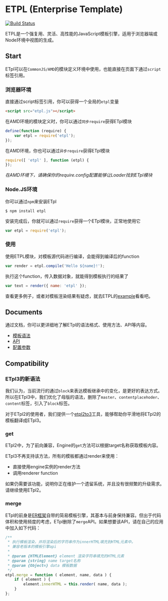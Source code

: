 # ETPL (Enterprise Template)

[![Build Status](https://travis-ci.org/ecomfe/etpl.svg?branch=master)](https://travis-ci.org/ecomfe/etpl)

ETPL是一个强复用、灵活、高性能的JavaScript模板引擎，适用于浏览器端或Node环境中视图的生成。


## Start

ETpl可以在`CommonJS/AMD`的模块定义环境中使用，也能直接在页面下通过`script`标签引用。


### 浏览器环境

直接通过script标签引用，你可以获得一个全局的`etpl`变量

```html
<script src="etpl.js"></script>
```

在AMD环境的模块定义时，你可以通过`同步require`获得ETpl模块

```javascript
define(function (require) {
    var etpl = require('etpl');
});
```

在AMD环境，你也可以通过`异步require`获得ETpl模块

```javascript
require([ 'etpl' ], function (etpl) {
});
```

*在AMD环境下，请确保你的require.config配置能够让Loader找到ETpl模块*

### Node.JS环境

你可以通过`npm`来安装ETpl

```
$ npm install etpl
```

安装完成后，你就可以通过`require`获得一个ETpl模块，正常地使用它

```javascript
var etpl = require('etpl');
```

### 使用

使用ETPL模块，对模板源代码进行编译，会能得到编译后的function

```javascript
var render = etpl.compile('Hello ${name}!');
```

执行这个function，传入数据对象，就能得到模板执行的结果了

```javascript
var text = render({ name: 'etpl' });
```

查看更多例子，或者对模板渲染结果有疑虑，就去ETPL的[example](http://ecomfe.github.io/etpl/example.html)看看吧。


## Documents

通过文档，你可以更详细地了解ETpl的语法格式、使用方法、API等内容。

- [模板语法](doc/syntax.md)
- [API](doc/api.md)
- [配置参数](doc/config.md)


## Compatibility

### ETpl3的新语法

我们认为，当前流行的通过`block`来表达模板继承中的变化，是更好的表达方式。所以在ETpl3中，我们优化了母版的语法，删除了`master`、`contentplacehoder`、`content`标签，引入了`block`标签。

对于ETpl2的使用者，我们提供一个[etpl2to3](https://github.com/ecomfe/etpl2to3)工具，能够帮助你平滑地将ETpl2的模板翻译成ETpl3。


### get

ETpl2中，为了前向兼容，Engine的`get`方法可以根据target名称获取模板内容。

ETpl3不再支持该方法，所有的模板都通过render来使用：

- 直接使用engine实例的render方法 
- 调用renderer function

如果仍需要该功能，说明你正在维护一个遗留系统，并且没有很频繁的升级需求。请继续使用ETpl2。


### merge

ETpl的前身是[ER框架](https://github.com/ecomfe/er)自带的简易模板引擎，其基本与前身保持兼容。但出于代码体积和使用频度的考虑，ETpl删除了`merge`API。如果想要该API，请在自己的应用中加入如下代码：

```javascript
/**
 * 执行模板渲染，并将渲染后的字符串作为innerHTML填充到HTML元素中。
 * 兼容老版本的模板引擎api
 * 
 * @param {HTMLElement} element 渲染字符串填充的HTML元素
 * @param {string} name target名称
 * @param {Object=} data 模板数据
 */
etpl.merge = function ( element, name, data ) {
    if ( element ) {
        element.innerHTML = this.render( name, data );
    }
};
```
